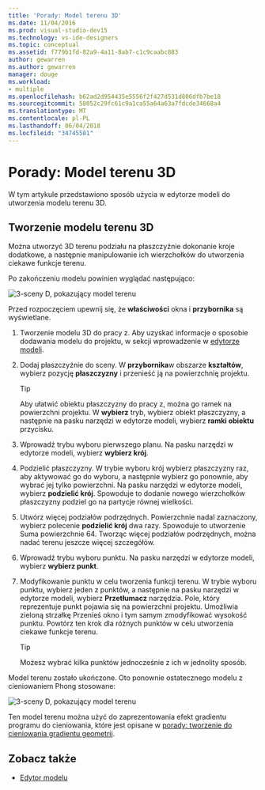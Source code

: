 ```yaml
---
title: 'Porady: Model terenu 3D'
ms.date: 11/04/2016
ms.prod: visual-studio-dev15
ms.technology: vs-ide-designers
ms.topic: conceptual
ms.assetid: f779b1fd-82a9-4a11-8ab7-c1c9caabc883
author: gewarren
ms.author: gewarren
manager: douge
ms.workload:
- multiple
ms.openlocfilehash: b62ad2d954435e5556f2f427d531d806dfb7be18
ms.sourcegitcommit: 58052c29fc61c9a1ca55a64a63a7fdcde34668a4
ms.translationtype: MT
ms.contentlocale: pl-PL
ms.lasthandoff: 06/04/2018
ms.locfileid: "34745581"
---
```

# <a name="how-to-model-3d-terrain"></a>Porady: Model terenu 3D

W tym artykule przedstawiono sposób użycia w edytorze modeli do utworzenia modelu terenu 3D.

## <a name="create-a-3d-terrain-model"></a>Tworzenie modelu terenu 3D

Można utworzyć 3D terenu podziału na płaszczyźnie dokonanie kroje dodatkowe, a następnie manipulowanie ich wierzchołków do utworzenia ciekawe funkcje terenu.

Po zakończeniu modelu powinien wyglądać następująco:

![3&#45;sceny D, pokazujący model terenu](../designers/media/digit-terrain-model.png)

Przed rozpoczęciem upewnij się, że **właściwości** okna i **przybornika** są wyświetlane.

1.  Tworzenie modelu 3D do pracy z. Aby uzyskać informacje o sposobie dodawania modelu do projektu, w sekcji wprowadzenie w [edytorze modeli](../designers/model-editor.md).

2.  Dodaj płaszczyźnie do sceny. W **przybornika**w obszarze **kształtów**, wybierz pozycję **płaszczyzny** i przenieść ją na powierzchnię projektu.

    > [!TIP]
    > Aby ułatwić obiektu płaszczyzny do pracy z, można go ramek na powierzchni projektu. W **wybierz** tryb, wybierz obiekt płaszczyzny, a następnie na pasku narzędzi w edytorze modeli, wybierz **ramki obiektu** przycisku.

3.  Wprowadź trybu wyboru pierwszego planu. Na pasku narzędzi w edytorze modeli, wybierz **wybierz krój**.

4.  Podzielić płaszczyzny. W trybie wyboru krój wybierz płaszczyzny raz, aby aktywować go do wyboru, a następnie wybierz go ponownie, aby wybrać jej tylko powierzchni. Na pasku narzędzi w edytorze modeli, wybierz **podzielić krój**. Spowoduje to dodanie nowego wierzchołków płaszczyzny podziel go na partycje równej wielkości.

5.  Utwórz więcej podziałów podrzędnych. Powierzchnie nadal zaznaczony, wybierz polecenie **podzielić krój** dwa razy. Spowoduje to utworzenie Suma powierzchnie 64. Tworząc więcej podziałów podrzędnych, można nadać terenu jeszcze więcej szczegółów.

6.  Wprowadź trybu wyboru punktu. Na pasku narzędzi w edytorze modeli, wybierz **wybierz punkt**.

7.  Modyfikowanie punktu w celu tworzenia funkcji terenu. W trybie wyboru punktu, wybierz jeden z punktów, a następnie na pasku narzędzi w edytorze modeli, wybierz **Przetłumacz** narzędzia. Pole, który reprezentuje punkt pojawia się na powierzchni projektu. Umożliwia zieloną strzałkę Przenieś okno i tym samym zmodyfikować wysokość punktu. Powtórz ten krok dla różnych punktów w celu utworzenia ciekawe funkcje terenu.

    > [!TIP]
    > Możesz wybrać kilka punktów jednocześnie z ich w jednolity sposób.

Model terenu zostało ukończone. Oto ponownie ostatecznego modelu z cieniowaniem Phong stosowane:

![3&#45;sceny D, pokazujący model terenu](../designers/media/digit-terrain-model.png)

Ten model terenu można użyć do zaprezentowania efekt gradientu programu do cieniowania, które jest opisane w [porady: tworzenie do cieniowania gradientu geometrii](../designers/how-to-create-a-geometry-based-gradient-shader.md).

## <a name="see-also"></a>Zobacz także

- [Edytor modelu](../designers/model-editor.md)